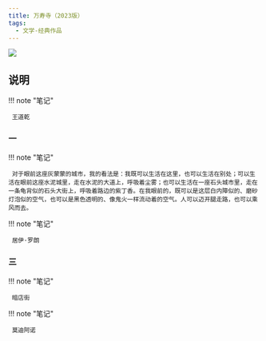 ```yaml
---
title: 万寿寺（2023版）
tags:
  - 文学-经典作品
---
```


![](https://cdn.weread.qq.com/weread/cover/89/yuewen_912829/t7_yuewen_9128291699955336.jpg)


## 说明




!!! note "笔记"

	 王道乾 


### 一




!!! note "笔记"

	 对于眼前这座灰蒙蒙的城市，我的看法是：我既可以生活在这里，也可以生活在别处；可以生活在眼前这座水泥城里，走在水泥的大道上，呼吸着尘雾；也可以生活在一座石头城市里，走在一条龟背似的石头大街上，呼吸着路边的紫丁香。在我眼前的，既可以是这层白内障似的、磨砂灯泡似的空气，也可以是黑色透明的、像鬼火一样流动着的空气。人可以迈开腿走路，也可以乘风而去。 


!!! note "笔记"

	 居伊·罗朗 


### 三




!!! note "笔记"

	 暗店街 


!!! note "笔记"

	 莫迪阿诺 

